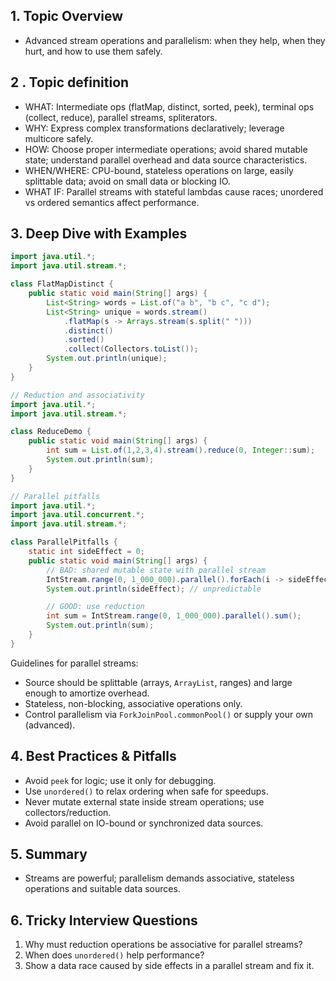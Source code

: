 ## 1. Topic Overview

- Advanced stream operations and parallelism: when they help, when they hurt, and how to use them safely.

## 2 . Topic definition

- WHAT: Intermediate ops (flatMap, distinct, sorted, peek), terminal ops (collect, reduce), parallel streams, spliterators.
- WHY: Express complex transformations declaratively; leverage multicore safely.
- HOW: Choose proper intermediate operations; avoid shared mutable state; understand parallel overhead and data source characteristics.
- WHEN/WHERE: CPU-bound, stateless operations on large, easily splittable data; avoid on small data or blocking IO.
- WHAT IF: Parallel streams with stateful lambdas cause races; unordered vs ordered semantics affect performance.

## 3. Deep Dive with Examples

```java
import java.util.*;
import java.util.stream.*;

class FlatMapDistinct {
    public static void main(String[] args) {
        List<String> words = List.of("a b", "b c", "c d");
        List<String> unique = words.stream()
            .flatMap(s -> Arrays.stream(s.split(" ")))
            .distinct()
            .sorted()
            .collect(Collectors.toList());
        System.out.println(unique);
    }
}
```

```java
// Reduction and associativity
import java.util.*;
import java.util.stream.*;

class ReduceDemo {
    public static void main(String[] args) {
        int sum = List.of(1,2,3,4).stream().reduce(0, Integer::sum);
        System.out.println(sum);
    }
}
```

```java
// Parallel pitfalls
import java.util.*;
import java.util.concurrent.*;
import java.util.stream.*;

class ParallelPitfalls {
    static int sideEffect = 0;
    public static void main(String[] args) {
        // BAD: shared mutable state with parallel stream
        IntStream.range(0, 1_000_000).parallel().forEach(i -> sideEffect++); // data race
        System.out.println(sideEffect); // unpredictable

        // GOOD: use reduction
        int sum = IntStream.range(0, 1_000_000).parallel().sum();
        System.out.println(sum);
    }
}
```

Guidelines for parallel streams:
- Source should be splittable (arrays, `ArrayList`, ranges) and large enough to amortize overhead.
- Stateless, non-blocking, associative operations only.
- Control parallelism via `ForkJoinPool.commonPool()` or supply your own (advanced).

## 4. Best Practices & Pitfalls

- Avoid `peek` for logic; use it only for debugging.
- Use `unordered()` to relax ordering when safe for speedups.
- Never mutate external state inside stream operations; use collectors/reduction.
- Avoid parallel on IO-bound or synchronized data sources.

## 5. Summary

- Streams are powerful; parallelism demands associative, stateless operations and suitable data sources.

## 6. Tricky Interview Questions

1. Why must reduction operations be associative for parallel streams?
2. When does `unordered()` help performance?
3. Show a data race caused by side effects in a parallel stream and fix it.

